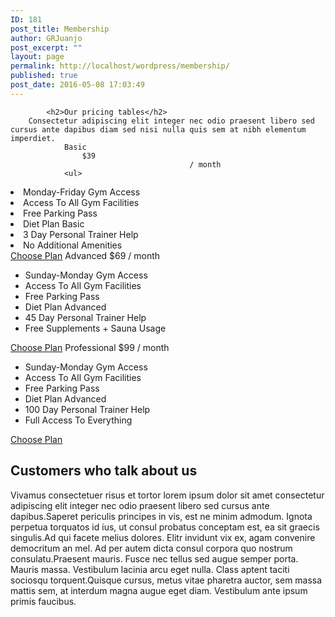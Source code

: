 ```yaml
---
ID: 181
post_title: Membership
author: GRJuanjo
post_excerpt: ""
layout: page
permalink: http://localhost/wordpress/membership/
published: true
post_date: 2016-05-08 17:03:49
---
```


			<h2>Our pricing tables</h2>		
		Consectetur adipiscing elit integer nec odio praesent libero sed cursus ante dapibus diam sed nisi nulla quis sem at nibh elementum imperdiet.		
				Basic
					$39
											/ month
				<ul>
<li>Monday-Friday Gym Access</li>
<li>Access To All Gym Facilities</li>
<li>Free Parking Pass</li>
<li>Diet Plan Basic</li>
<li>3 Day Personal Trainer Help</li>
<li>No Additional Amenities</li>
</ul>
					<a href="#" title="Choose Plan" target="_self">Choose Plan</a>
		<!-- .oew-pricing -->
				Advanced
					$69
											/ month
				<ul>
<li>Sunday-Monday Gym Access</li>
<li>Access To All Gym Facilities</li>
<li>Free Parking Pass</li>
<li>Diet Plan Advanced</li>
<li>45 Day Personal Trainer Help</li>
<li>Free Supplements + Sauna Usage</li>
</ul>
					<a href="#" title="Choose Plan" target="_self">Choose Plan</a>
		<!-- .oew-pricing -->
				Professional
					$99
											/ month
				<ul>
<li>Sunday-Monday Gym Access</li>
<li>Access To All Gym Facilities</li>
<li>Free Parking Pass</li>
<li>Diet Plan Advanced</li>
<li>100 Day Personal Trainer Help</li>
<li>Full Access To Everything</li>
</ul>
					<a href="#" title="Choose Plan" target="_self">Choose Plan</a>
		<!-- .oew-pricing -->
			<h2>Customers who talk about us</h2>		
		Vivamus consectetuer risus et tortor lorem ipsum dolor sit amet consectetur adipiscing elit integer nec odio praesent libero sed cursus ante dapibus.Saperet periculis principes in vis, est ne minim admodum. Ignota perpetua torquatos id ius, ut consul probatus conceptam est, ea sit graecis singulis.Ad qui facete melius dolores. Elitr invidunt vix ex, agam convenire democritum an mel. Ad per autem dicta consul corpora quo nostrum consulatu.Praesent mauris. Fusce nec tellus sed augue semper porta. Mauris massa. Vestibulum lacinia arcu eget nulla. Class aptent taciti sociosqu torquent.Quisque cursus, metus vitae pharetra auctor, sem massa mattis sem, at interdum magna augue eget diam. Vestibulum ante ipsum primis faucibus.